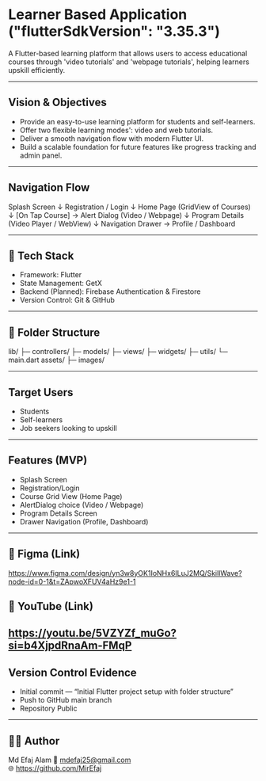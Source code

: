 #  Learner Based Application ("flutterSdkVersion": "3.35.3")

A Flutter-based learning platform that allows users to access educational courses through 'video tutorials' and 'webpage tutorials', helping learners upskill efficiently.

---

##  Vision & Objectives
- Provide an easy-to-use learning platform for students and self-learners.
- Offer two flexible learning modes': video and web tutorials.
- Deliver a smooth navigation flow with modern Flutter UI.
- Build a scalable foundation for future features like progress tracking and admin panel.

---

##  Navigation Flow

Splash Screen
↓
Registration / Login
↓
Home Page (GridView of Courses)
↓
[On Tap Course] → Alert Dialog (Video / Webpage)
↓
Program Details (Video Player / WebView)
↓
Navigation Drawer → Profile / Dashboard


---

## 🧰 Tech Stack
- Framework: Flutter
- State Management: GetX
- Backend (Planned): Firebase Authentication & Firestore
- Version Control: Git & GitHub

---

## 📂 Folder Structure

lib/
├─ controllers/
├─ models/
├─ views/
├─ widgets/
├─ utils/
└─ main.dart
assets/
├─ images/


---

##  Target Users
- Students
- Self-learners
- Job seekers looking to upskill

---

##  Features (MVP)
- Splash Screen
- Registration/Login
- Course Grid View (Home Page)
- AlertDialog choice (Video / Webpage)
- Program Details Screen
- Drawer Navigation (Profile, Dashboard)

---

## 📸 Figma (Link)

https://www.figma.com/design/yn3w8yOK1IoNHx6ILuJ2MQ/SkillWave?node-id=0-1&t=ZApwoXFUV4aHz9e1-1

## 📸 YouTube (Link)

https://youtu.be/5VZYZf_muGo?si=b4XjpdRnaAm-FMqP
---

##  Version Control Evidence
-  Initial commit — “Initial Flutter project setup with folder structure”
-  Push to GitHub main branch
-  Repository Public

---

## 🧑‍💻 Author
 Md Efaj Alam 
📧 mdefaj25@gmail.com  
🌐 https://github.com/MirEfaj
